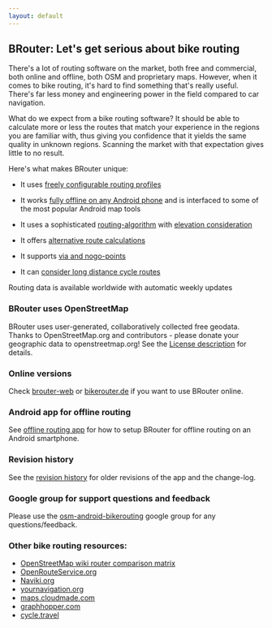```yaml
---
layout: default
---
```


## BRouter: Let's get serious about bike routing

There's a lot of routing software on the market, both free and commercial, both
online and offline, both OSM and proprietary maps. However, when it comes to
bike routing, it's hard to find something that's really useful. There's far less
money and engineering power in the field compared to car navigation.

What do we expect from a bike routing software? It should be able to calculate
more or less the routes that match your experience in the regions you are
familiar with, thus giving you confidence that it yields the same quality in
unknown regions. Scanning the market with that expectation gives little to no
result.

Here's what makes BRouter unique:

- It uses [freely configurable routing profiles](features/costfunctions.md)

- It works [fully offline on any Android phone](features/offline.md) and is
  interfaced to some of the most popular Android map tools

- It uses a sophisticated [routing-algorithm](features/algorithm.md) with
  [elevation consideration](features/elevation.md)

- It offers [alternative route calculations](features/alternatives.md)

- It supports [via and nogo-points](features/vianogo.md)

- It can [consider long distance cycle routes](features/cycleroutes.md)

Routing data is available worldwide with automatic weekly updates

### BRouter uses OpenStreetMap

BRouter uses user-generated, collaboratively collected free geodata. Thanks to
OpenStreetMap.org and contributors - please donate your geographic data to
openstreetmap.org! See the [License
description](http://www.openstreetmap.org/copyright) for details.

### Online versions

Check [brouter-web](/brouter-web) or [bikerouter.de](https://www.bikerouter.de/)
if you want to use BRouter online.

### Android app for offline routing

See [offline routing app](features/offline.md) for how to setup BRouter for
offline routing on an Android smartphone.

### Revision history

See the [revision history](revisions.md) for older revisions of the app and the
change-log.

### Google group for support questions and feedback

Please use the
[osm-android-bikerouting](http://groups.google.com/group/osm-android-bikerouting)
google group for any questions/feedback.

### Other bike routing resources:

* [OpenStreetMap wiki router comparison
  matrix](http://wiki.openstreetmap.org/wiki/Routing/online_routers)
* [OpenRouteService.org](http://www.openrouteservice.org)
* [Naviki.org](http://www.naviki.org)
* [yournavigation.org](http://www.yournavigation.org)
* [maps.cloudmade.com](http://maps.cloudmade.com)
* [graphhopper.com](http://graphhopper.com)
* [cycle.travel](http://cycle.travel/map)
